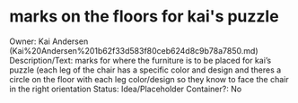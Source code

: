 # marks on the floors for kai's puzzle

Owner: Kai Andersen (Kai%20Andersen%201b62f33d583f80ceb624d8c9b78a7850.md)
Description/Text: marks for where the furniture is to be placed for kai’s puzzle (each leg of the chair has a specific color and design and theres a circle on the floor with each leg color/design so they know to face the chair in the right orientation
Status: Idea/Placeholder
Container?: No